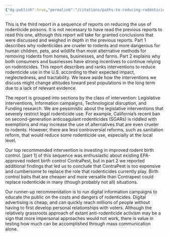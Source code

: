 ```yaml
---
{"dg-publish":true,"permalink":"/citations/paths-to-reducing-rodenticide-use-in-the-u-s-rethink-priorities/","tags":["rodents wild_animals"],"created":"2025-10-23T17:42:45.081+01:00","updated":"2025-10-23T18:12:10.202+01:00"}
---
```


This is the third report in a sequence of reports on reducing the use of rodenticide poisons. It is not necessary to have read the previous reports to read this one, although this report will take for granted conclusions that were discussed and weighed in depth in the previous reports. Part 1 describes why rodenticides are crueler to rodents and more dangerous for human children, pets, and wildlife than most alternative methods for removing rodents from homes, businesses, and farms. Part 2 explains why both consumers and businesses have strong incentives to continue relying on rodenticides. This report describes and ranks interventions to reduce rodenticide use in the U.S. according to their expected impact, neglectedness, and tractability. We leave aside how the interventions we discuss might change attitudes toward pest populations in the long term due to a lack of relevant evidence.

The report is grouped into sections by the class of intervention: Legislative interventions, Information campaigns, Technological disruption, and Funding research. We are pessimistic about the legislative interventions that severely restrict legal rodenticide use. For example, California’s recent ban on second-generation anticoagulant rodenticides (SGARs) is riddled with exemptions and may increase the use of alternatives that are even crueler to rodents. However, there are less controversial reforms, such as sanitation reform, that would reduce some rodenticide use, especially at the local level.

Our top recommended intervention is investing in improved rodent birth control. [part 1] of this sequence was enthusiastic about existing EPA-approved rodent birth control ContraPest, but in part 2 we reported additional findings that led us to conclude that ContraPest is too expensive and cumbersome to replace the role that rodenticides currently play. Birth control baits that are cheaper and more versatile than Contrapest could replace rodenticide in many (though probably not all) situations.

Our runner-up recommendation is to run digital information campaigns to educate the public on the costs and dangers of rodenticides. Digital advertising is cheap, and can quickly reach millions of people without having to first develop personal relationships with voters. Although the relatively grassroots approach of extant anti-rodenticide activism may be a sign that more impersonal approaches would not work, there is value in testing how much can be accomplished through mass communication alone.